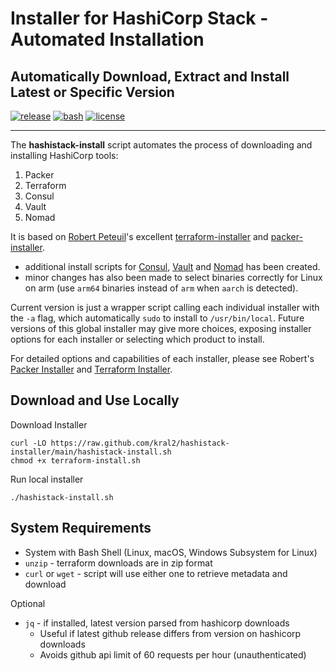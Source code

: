 # Installer for HashiCorp Stack - Automated Installation

## Automatically Download, Extract and Install Latest or Specific Version

[![release](https://img.shields.io/github/v/release/kral2/hashistack-installer?colorB=2067b8)](https://github.com/kral2/hashistack-installer)
[![bash](https://img.shields.io/badge/language-bash-89e051.svg?style=flat-square)](https://github.com/kral2/hashistack-installer)
[![license](https://img.shields.io/github/license/kral2/hashistack-installer?colorB=2067b8)](https://github.com/kral2/hashistack-installer)

---

The **hashistack-install** script automates the process of downloading and installing HashiCorp tools:

1. Packer
2. Terraform
3. Consul
4. Vault
5. Nomad

It is based on [Robert Peteuil](https://github.com/robertpeteuil)'s excellent [terraform-installer](https://github.com/robertpeteuil/terraform-installer) and [packer-installer](https://github.com/robertpeteuil/packer-installer).

- additional install scripts for [Consul](https://www.consul.io/), [Vault](https://www.vaultproject.io/) and [Nomad](https://www.nomadproject.io/) has been created.
- minor changes has also been made to select binaries correctly for Linux on arm (use `arm64` binaries instead of `arm` when `aarch` is detected).

Current version is just a wrapper script calling each individual installer with the `-a` flag, which automatically `sudo` to install to `/usr/bin/local`. Future versions of this global installer may give more choices, exposing installer options for each installer or selecting which product to install.

For detailed options and capabilities of each installer, please see Robert's [Packer Installer](https://github.com/robertpeteuil/packer-installer) and [Terraform Installer](https://github.com/robertpeteuil/terraform-installer).

## Download and Use Locally

Download Installer

``` shell
curl -LO https://raw.github.com/kral2/hashistack-installer/main/hashistack-install.sh
chmod +x terraform-install.sh
```

Run local installer

``` shell
./hashistack-install.sh
```

## System Requirements

- System with Bash Shell (Linux, macOS, Windows Subsystem for Linux)
- `unzip` - terraform downloads are in zip format
- `curl` or `wget` - script will use either one to retrieve metadata and download

Optional

- `jq` - if installed, latest version parsed from hashicorp downloads
  - Useful if latest github release differs from version on hashicorp downloads
  - Avoids github api limit of 60 requests per hour (unauthenticated)

